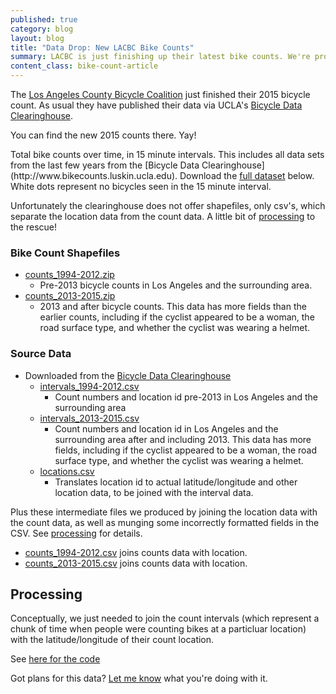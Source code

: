 ```yaml
---
published: true
category: blog
layout: blog
title: "Data Drop: New LACBC Bike Counts"
summary: LACBC is just finishing up their latest bike counts. We're providing some ready-to-go shapefile data of their results.
content_class: bike-count-article
---
```


The [Los Angeles County Bicycle Coalition](http://la-bike.org) just
finished their 2015 bicycle count. As usual they have published their
data via UCLA's [Bicycle Data
Clearinghouse](http://www.bikecounts.luskin.ucla.edu).

You can find the new 2015 counts there. Yay!

<script src='https://api.tiles.mapbox.com/mapbox.js/v2.2.1/mapbox.js'></script>
<link href='https://api.tiles.mapbox.com/mapbox.js/v2.2.1/mapbox.css' rel='stylesheet' />
<script src="/js/config.js"></script>
<script src="/js/bike_count_map.js"></script>
<div class='article-splash'>
  <div id='map'>
  </div>
  <div class='article-caption'>
    Total bike counts over time, in 15 minute intervals. This includes
    all data sets from the last few years from the [Bicycle Data
    Clearinghouse](http://www.bikecounts.luskin.ucla.edu).  Download the
    <a href="#bike-count-shapefiles">full dataset</a> below. White dots
    represent no bicycles seen in the 15 minute interval.
  </div>
</div>
<script>
  $(function(){
    var application = new BikeCountMap($("#map"));
  });
</script>

Unfortunately the clearinghouse does not offer shapefiles, only csv's,
which separate the location data from the count data. A little bit of
[processing](#processing) to the rescue!

<a name='bike-count-shapefiles'></a>
### Bike Count Shapefiles

 * [<i class="fa fa-file"></i> counts_1994-2012.zip](https://s3-us-west-1.amazonaws.com/collision-la/data/2015-11-3-LACBC-bike-count-data/counts_1994-2012.zip)
   * Pre-2013 bicycle counts in Los Angeles and the
   surrounding area.
 * [<i class="fa fa-file"></i> counts_2013-2015.zip](https://s3-us-west-1.amazonaws.com/collision-la/data/2015-11-3-LACBC-bike-count-data/counts_2013-2015.zip)
   * 2013 and after bicycle counts. This data has more fields than the
   earlier counts, including if the cyclist appeared to be a woman, the
   road surface type, and whether the cyclist was wearing a helmet.

### Source Data

 * Downloaded from the [Bicycle Data
  Clearinghouse](http://www.bikecounts.luskin.ucla.edu)
   * [<i class="fa fa-file"></i>
   intervals_1994-2012.csv](https://s3-us-west-1.amazonaws.com/collision-la/data/2015-11-3-LACBC-bike-count-data/intervals_1994-2012.csv)
     * Count numbers and location id pre-2013 in Los Angeles and the
     surrounding area
   * [<i class="fa fa-file"></i> intervals_2013-2015.csv](https://s3-us-west-1.amazonaws.com/collision-la/data/2015-11-3-LACBC-bike-count-data/intervals_2013-2015.csv)
     * Count numbers and location id in Los Angeles and the
     surrounding area after and including 2013. This data has more fields,
     including if the cyclist appeared to be a woman, the road surface
     type, and whether the cyclist was wearing a helmet.
   * [<i class="fa fa-file"></i> locations.csv](https://s3-us-west-1.amazonaws.com/collision-la/data/2015-11-3-LACBC-bike-count-data/locations.csv)
     * Translates location id to actual latitude/longitude and other location data, to be joined with the
     interval data.

Plus these intermediate files we produced by joining the location data
with the count data, as well as munging some incorrectly formatted
fields in the CSV. See [processing](#processing) for details.

 * [<i class="fa fa-file"></i> counts_1994-2012.csv](https://s3-us-west-1.amazonaws.com/collision-la/data/2015-11-3-LACBC-bike-count-data/counts_1994-2012.csv) joins counts data with location.
 * [<i class="fa fa-file"></i> counts_2013-2015.csv](https://s3-us-west-1.amazonaws.com/collision-la/data/2015-11-3-LACBC-bike-count-data/counts_2013-2015.csv) joins counts data with location.

<a name="processing"></a>
## Processing

Conceptually, we just needed to join the count intervals (which
represent a chunk of time when people were counting bikes at a
particluar location) with the latitude/longitude of their count
location.

See [here for the
code](https://github.com/jackpine/collision/tree/master/visualizations/bike_count/bin)

Got plans for this data? <a href="mailto:michael@jackpine.me">Let me
know</a> what you're doing with it.

